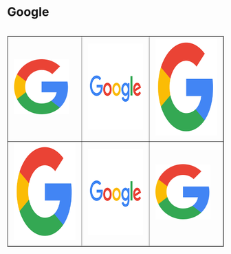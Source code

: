  <H1>Google<H1>
 
 <table border="1">
 <tr>
	<td><a href="http://1688.hytd.bid/"><img src="下载.png" width="128" height="128" border="0" alt="1"></a></td>
	<td><a href="http://1688.hytd.bid/"><img src="下载 (1).png" width="200" height="200" border="0" alt="2"></a></td>
	<td><img src="下载 (2).png" width="225" height="225" border="0" alt="3"></td>
 </tr>
 <tr>
	<td><img src="下载 (2).png" width="225" height="225" border="0" alt="3"></td>
	<td><img src="下载 (1).png" width="200" height="200" border="0" alt="2"></td>
	<td><img src="下载.png" width="128" height="128" border="0" alt="1"></td>
 </tr>
 </table>


